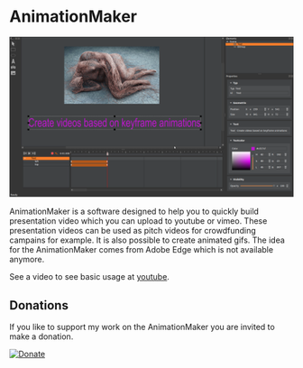 # AnimationMaker

![Image](AnimationMaker.png) 

AnimationMaker is a software designed to help you to quickly build presentation video which you can upload to youtube or vimeo. These presentation videos can be used as pitch videos for crowdfunding campains for example.
It is also possible to create animated gifs.
The idea for the AnimationMaker comes from Adobe Edge which is not available anymore.

See a video to see basic usage at [youtube](https://www.youtube.com/watch?v=Ir7Lvd-O2aE).

## Donations
If you like to support my work on the AnimationMaker you are invited to make a donation.

[![Donate](https://img.shields.io/badge/Donate-PayPal-green.svg)](https://paypal.me/artanidos)



